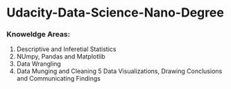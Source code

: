 # Udacity-Data-Science-Nano-Degree

### Knoweldge Areas:
1. Descriptive and Inferetial Statistics
2. NUmpy, Pandas and Matplotlib
3. Data Wrangling
4. Data Munging and Cleaning
5 Data Visualizations, Drawing Conclusions and Communicating Findings
